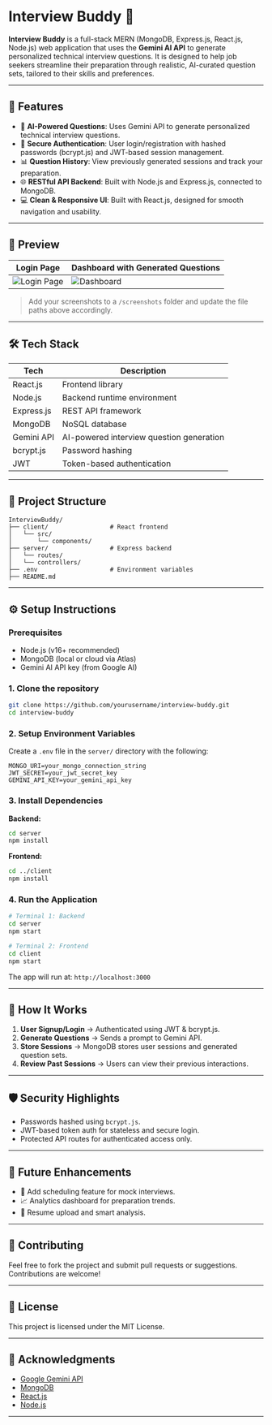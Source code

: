# Interview Buddy 🎯

**Interview Buddy** is a full-stack MERN (MongoDB, Express.js, React.js, Node.js) web application that uses the **Gemini AI API** to generate personalized technical interview questions. It is designed to help job seekers streamline their preparation through realistic, AI-curated question sets, tailored to their skills and preferences.

---

## 🚀 Features

- 💬 **AI-Powered Questions**: Uses Gemini API to generate personalized technical interview questions.
- 🔐 **Secure Authentication**: User login/registration with hashed passwords (bcrypt.js) and JWT-based session management.
- 📊 **Question History**: View previously generated sessions and track your preparation.
- 🌐 **RESTful API Backend**: Built with Node.js and Express.js, connected to MongoDB.
- 💻 **Clean & Responsive UI**: Built with React.js, designed for smooth navigation and usability.

---

## 📸 Preview

| Login Page                     | Dashboard with Generated Questions     |
|-------------------------------|----------------------------------------|
| ![Login Page](screenshots/login.png) | ![Dashboard](screenshots/dashboard.png) |

> Add your screenshots to a `/screenshots` folder and update the file paths above accordingly.

---

## 🛠️ Tech Stack

| Tech        | Description                                |
|-------------|--------------------------------------------|
| React.js    | Frontend library                           |
| Node.js     | Backend runtime environment                |
| Express.js  | REST API framework                         |
| MongoDB     | NoSQL database                             |
| Gemini API  | AI-powered interview question generation   |
| bcrypt.js   | Password hashing                           |
| JWT         | Token-based authentication                 |

---

## 📂 Project Structure

```
InterviewBuddy/
├── client/                 # React frontend
│   └── src/
│       └── components/
├── server/                 # Express backend
│   └── routes/
│   └── controllers/
├── .env                    # Environment variables
├── README.md
```

---

## ⚙️ Setup Instructions

### Prerequisites

- Node.js (v16+ recommended)
- MongoDB (local or cloud via Atlas)
- Gemini AI API key (from Google AI)

### 1. Clone the repository

```bash
git clone https://github.com/yourusername/interview-buddy.git
cd interview-buddy
```

### 2. Setup Environment Variables

Create a `.env` file in the `server/` directory with the following:

```
MONGO_URI=your_mongo_connection_string
JWT_SECRET=your_jwt_secret_key
GEMINI_API_KEY=your_gemini_api_key
```

### 3. Install Dependencies

**Backend:**

```bash
cd server
npm install
```

**Frontend:**

```bash
cd ../client
npm install
```

### 4. Run the Application

```bash
# Terminal 1: Backend
cd server
npm start

# Terminal 2: Frontend
cd client
npm start
```

The app will run at: `http://localhost:3000`

---

## 🧠 How It Works

1. **User Signup/Login** → Authenticated using JWT & bcrypt.js.
2. **Generate Questions** → Sends a prompt to Gemini API.
3. **Store Sessions** → MongoDB stores user sessions and generated question sets.
4. **Review Past Sessions** → Users can view their previous interactions.

---

## 🛡️ Security Highlights

- Passwords hashed using `bcrypt.js`.
- JWT-based token auth for stateless and secure login.
- Protected API routes for authenticated access only.

---

## 📌 Future Enhancements

- 📅 Add scheduling feature for mock interviews.
- 📈 Analytics dashboard for preparation trends.
- 📁 Resume upload and smart analysis.

---

## 🤝 Contributing

Feel free to fork the project and submit pull requests or suggestions. Contributions are welcome!

---

## 📄 License

This project is licensed under the MIT License.

---

## 🙌 Acknowledgments

- [Google Gemini API](https://ai.google.dev/)
- [MongoDB](https://www.mongodb.com/)
- [React.js](https://reactjs.org/)
- [Node.js](https://nodejs.org/)

---
